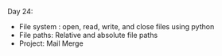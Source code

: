 Day 24:

- File system : open, read, write, and close files using python
- File paths: Relative and absolute file paths
- Project: Mail Merge
